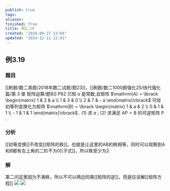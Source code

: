 ```yaml
---
publish: true
tags: 
aliases: 
finished: true
title: 例3.19
created: "2024-09-27 13:04"
updated: "2024-12-11 12:41"
---
```

## 例3.19
### 题目
[[刷题/数二真题/2018年数二试题/题23]]，[[刷题/数二1000题强化25/线代强化篇/第 3 章 矩阵运算/题8]]
P62 已知 $a$ 是常数,且矩阵 $\mathrm{A} = \lbrack \begin{matrix} 1 & 2 & a \\ 1 & 3 & 0 \\ 2 & 7 & - a \end{matrix}\rbrack$ 可经初等列变换化为矩阵 $\mathrm{B} = \lbrack \begin{matrix} 1 & a & 2 \\ 0 & 1 & 1 \\ - 1 & 1 & 1 \end{matrix}\rbrack$ .
(1) 求 $a$ ;
(2) 求满足 $\mathrm{{AP}} = \mathrm{B}$ 的可逆矩阵 $\mathrm{P}$ .
### 分析
[[初等变换]]不改变[[矩阵的秩]]，也就是让这里的AB的秩相等，同时可以观察到A和B都有左上角的二阶不为0[[子式]]，所以秩至少为2
### 解
第二问这里因为不满秩，所以不可以两边同乘[[矩阵的逆]]，而是应该解[[矩阵方程]]
![](https://img.hwenyi.tech/202410161909326.webp)
![](https://img.hwenyi.tech/202410162222158.webp)
